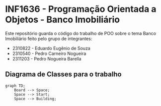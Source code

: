# INF1636 - Programação Orientada a Objetos - Banco Imobiliário

Este repositório guarda o código do trabalho de POO sobre o tema Banco Imobiliário
feito pelo grupo de integrantes:
 - 2310822 - Eduardo Eugênio de Souza
 - 2310540 - Pedro Carneiro Nogueira
 - 2311203 - Pedro Nogueira Barella

## Diagrama de Classes para o trabalho

```mermaid
graph TD;
    Board --> Space;
    Space --> Start;
    Space --> Building;
```
